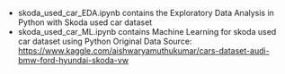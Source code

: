 - skoda_used_car_EDA.ipynb contains the Exploratory Data Analysis in Python with Skoda used car dataset
- skoda_used_car_ML.ipynb contains Machine Learning for skoda used car dataset using Python
Original Data Source: https://www.kaggle.com/aishwaryamuthukumar/cars-dataset-audi-bmw-ford-hyundai-skoda-vw
